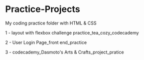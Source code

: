 # Practice-Projects

My coding practice folder with HTML & CSS

1 - layout with flexbox challenge practice_tea_cozy_codecademy

2 - User Login Page_front end_practice

3 - codecademy_Dasmoto's Arts & Crafts_project_pratice
